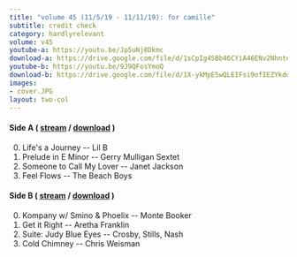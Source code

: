 ```yaml
---
title: "volume 45 (11/5/19 - 11/11/19): for camille"
subtitle: credit check
category: hardlyrelevant
volume: v45
youtube-a: https://youtu.be/Jp5uNj8Dkmc
download-a: https://drive.google.com/file/d/1sCpIg4SBb46CYiA46ENv2NhntdbBdJiX/view?usp=drivesdk
youtube-b: https://youtu.be/9J9QFosYmoQ
download-b: https://drive.google.com/file/d/1X-ykMpE5wQLEIFsi9ofIEZYkddWPtBUy/view?usp=drivesdk
images:
- cover.JPG
layout: two-col
---
```

#### Side A ( <a target="_blank" href="{{ page.youtube-a }}">stream</a> / <a target="_blank" href="{{ page.download-a }}">download</a> ) ####
0. Life's a Journey -- Lil B
1. Prelude in E Minor -- Gerry Mulligan Sextet
2. Someone to Call My Lover -- Janet Jackson
3. Feel Flows -- The Beach Boys

#### Side B ( <a target="_blank" href="{{ page.youtube-b }}">stream</a> / <a target="_blank" href="{{ page.download-b }}">download</a> ) ####
0. Kompany w/ Smino & Phoelix -- Monte Booker
1. Get it Right -- Aretha Franklin
2. Suite: Judy Blue Eyes -- Crosby, Stills, Nash
3. Cold Chimney -- Chris Weisman
